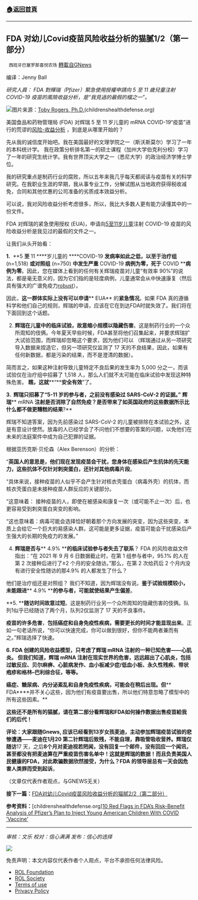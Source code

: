 ###  [:house:返回首頁](https://github.com/ourhimalayas/txt)
---


## FDA 对幼儿Covid疫苗风险收益分析的猫腻1/2（第一部分）
` 西班牙巴塞罗那喜悦农场` [轉載自GNews](https://gnews.org/zh-hans/1620895/)

编译：Jenny Ball

*研究人員： FDA 對輝瑞（Pfizer）緊急使用授權申請向 5 至 11 歲兒童注射 COVID-19 疫苗的風險收益分析，是“我見過的最假的檔之一”。*

![](https://assets.gnews.org/wp-content/uploads/2021/10/10-red-flags-risk-benefit-Covid-vaccines-kids-feature-800x417-1.jpg)图片来源：[Toby Rogers, Ph.D.](https://childrenshealthdefense.org/authors/toby-rogers-ph-d/)(childrenshealthdefense.org)

美国食品和药物管理局 (FDA) 对辉瑞 5 至 11 岁儿童的 mRNA COVID-19“疫苗”进行的荒谬的[风险-收益分析](https://www.fda.gov/media/153447/download) ，到底是从哪里开始的？

先从我的诚信度开始吧。我在美国最好的文理学院之一（斯沃斯莫尔）学习了一年的本科统计学。 我在政策分析排名第一的硕士课程（加州大学伯克利分校）学习了一年的研究生统计学。我有世界顶尖大学之一（悉尼大学）的政治经济学博士学位。

我的研究重点是制药行业的腐败，所以五年来我几乎每天都阅读与疫苗有关的科学研究。在我职业生涯的早期，我从事专业工作，分解试图从当地政府获得税收减免，合同和其他优惠的公司准备的劣质成本效益分析。

可以说，我对风险收益分析考虑很多，所以，我比大多数人更有能力读懂其中的一份文件。

FDA 对辉瑞的紧急使用授权 (EUA)，申请向[5至11岁儿童](https://childrenshealthdefense.org/defender/white-house-cdc-plans-guidance-covid-vaccines-kids/)注射 COVID-19 疫苗的风险收益分析是我见过的最假的文件之一。

让我们从头开始看：

**1.**  **5 ****至**** 11 ****岁儿童的 ****COVID-19 ****发病率如此之低，以至于治疗组**** (n=1,518) ****或对照组**** (n=750) ****中发生严重**** COVID-19 ****病例为零，死于**** COVID ****病例为零**。因此，您在媒体上看到的任何有关辉瑞疫苗对儿童“有效率 90%”的说法，都是毫无意义的，因为它们指的是轻度病例，儿童通常会从中快速康复（然后具有强大的广谱免疫力[robust](https://childrenshealthdefense.org/defender/research-natural-immunity-covid-brownstone-institute/)）。

因此，**这一群体实际上没有可以申请**** EUA** 的**紧急情况**。如果 FDA 真的遵循科学和他们自己的规则，辉瑞的申请，应该在它在到达FDA时就失效了。我们将在下面回到这个话题。

2. **辉瑞在儿童中的临床试验，故意缩小规模以隐藏伤害**。这是制药行业的一个众所周知的伎俩。今年夏天早些时候，FDA甚至将他们召集起来，并要求辉瑞扩大试验范围，而辉瑞却忽略这个要求，因为他们可以 （辉瑞通过从另一项研究导入数据来捏造它，但另一项研究仅监测了 17 天的不良结果，因此，如果有任何新数据，都是污染的结果，而不是澄清的数据）。

简而言之，如果这种注射导致儿童特定不良后果的发生率为 5,000 分之一，而该试验仅在治疗组中招募了 1,518 人，那么人们就不太可能在临床试验中发现这种特殊危害。 **瞧，这就****“****安全有效**”了。

**3.  ****辉瑞只招募了****“5-11 ****岁的参与者，之前没有感染过**** SARS-CoV-2 ****的证据。****”** **辉瑞**** mRNA ****注射是否消除了自然免疫？是否带来了如英国政府的这些数据所示比什么都不做更糟糕的结果****?**

辉瑞不知道答案，因为先前感染过 SARS-CoV-2 的儿童被排除在本试验之外，这是有意设计使然。放毒的人已经学会了不问他们不想要的答案的问题，以免他们在未来的法庭案件中成为自己犯罪的证据。

根据亚历克斯·贝伦森（Alex Berenson）的分析：

“**英国人的意思是，他们现在发现疫苗会干扰，您身体在感染后产生抗体的先天能力，这些抗体不仅针对刺突蛋白，还针对其他病毒片段**。

“具体来说，接种疫苗的人似乎不会产生针对核衣壳蛋白（病毒外壳）的抗体，而核衣壳蛋白是未接种疫苗人群反应的关键部分。

“这意味着： 接种疫苗的人，即使在被感染和康复一次（或可能不止一次）后，也更容易受到刺突蛋白突变的影响。

“这也意味着：病毒可能会选择恰好朝着那个方向发展的突变，因为这些突变，本质上会给它一个巨大的易感染人群。这可能是更多证据，疫苗可能会干扰感染后产生强大的长期的免疫力的发展。”

4. **辉瑞是否与**** 4.9% ****的临床试验参与者失去了联系**？ FDA 的风险收益文件指出：“在 2021 年 9 月 6 日数据截止时，在第 1 组参与者中，95.1% 的人在第 2 次接种后进行了≥2 个月的安全随访。”那么，在第 2 次给药后 2 个月内没有进行安全性随访的那4.9% 的人都发生了什么？

他们是治疗组还是对照组？ 我们不知道，因为辉瑞没有说。**鉴于试验规模较小，未能跟进**** 4.9% ****的参与者，可能就使结果产生偏差**。

**5. ****随访时间故意过短**。这是制药行业另一个众所周知的隐藏伤害的伎俩。队列1似乎已经随访了两个月，队列2仅监测了 17 天的不良事件。

**疫苗的许多危害**，**包括癌症和自身免疫性疾病，需要更长的时间才能显现出来**。正如一句老话所说，“你可以快速完成，你可以做到很好，但你不能两者兼而有之。”辉瑞选择了快速。

**6. FDA ****创建的风险收益模型，只考虑了辉瑞**** mRNA ****注射的一种已知危害****——****心肌炎。**** ****但我们知道，辉瑞**** mRNA ****注射在现实世界的危害，远远超出了心肌炎，包括过敏反应、贝尔麻痹、心脏病发作、血小板减少症****/****低血小板、永久性残疾、带状疱疹和格林****–****巴利综合征，等等****。**

**癌症、糖尿病、内分泌紊乱和自身免疫性疾病，可能会在稍后出现。但**** FDA****并不关心这些，因为他们有疫苗要出售，所以他们特意忽略了模型中的所有这些因素。**

**这些还不是所有的猫腻，请在第二部分看辉瑞和****FDA****如何操作数据出售疫苗給我们的后代！**

**评论：大家跟随Gnews, 应该已经看到13岁女孩麦迪，主动参加辉瑞疫苗试验的悲惨遭遇——麦迪在1月20 第二针辉瑞后致残，不能自理，靠吸管吸收营养。辉瑞仅随访**17 天，之后**8个月对麦迪视若罔闻，没有回复一个邮件，没有回应一个闻讯，甚至都没有把麦迪算在严重疫苗伤害名单中！这就是辉瑞的数据！而且负责美国人民健康的FDA，对此欺骗数据欣然接受，为什么？FDA 的领导层总有一天会因危害人类罪而受到起诉**。

（文章仅代表作者观点，与GNEWS无关）

**接下一篇：**[FDA对幼儿Covid疫苗风险收益分析的猫腻2/2（第二部分）](https://gnews.org/zh-hans/1620918/)

**参考资料：**[childrenshealthdefense.org][10 Red Flags in FDA’s Risk-Benefit Analysis of Pfizer’s Plan to Inject Young American Children With COVID ‘Vaccine’](https://childrenshealthdefense.org/defender/fda-risk-benefit-analysis-pfizer-children-covid-vaccine/?utm_source=salsa&amp;eType=EmailBlastContent&amp;eId=0c4aab2f-7021-46e9-b4c9-340e4bb896da)

* * *

*审核：文乐
校对：信心满满
发布：信心的选择*

![](https://assets.gnews.org/wp-content/uploads/2021/10/GNEWS_CH.-1-3-1.jpeg)

 

免责声明：本文内容仅代表作者个人观点，平台不承担任何法律风险。

- [ROL Foundation](https://rolfoundation.org/)
- [ROL Society](https://rolsociety.org/)
- [Terms of use](https://gnews.org/terms-of-use-3/)
- [Privacy Policy](https://gnews.org/privacy-policy/)
